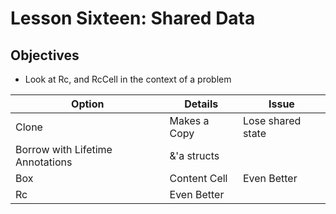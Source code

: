 
# Lesson Sixteen: Shared Data 

## Objectives 

- Look at Rc, and RcCell in the context of a problem

| Option                            | Details       | Issue             | 
| --------------------------------- | ------------- | ----------------- |
| Clone                             | Makes a Copy  | Lose shared state |
| Borrow with Lifetime Annotations  | &'a structs   |                   |
| Box<T>                            | Content Cell  | Even Better       |
| Rc<T>                             | Even Better   |                   |
 
